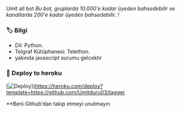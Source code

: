 Umit all bot
_Bu bot, gruplarda 10.000'e kadar üyeden bahsedebilir ve kanallarda 200'e kadar üyeden bahsedebilir. !_

### 🏷 Bilgi
- Dil: Python.
- Telgraf Kütüphanesi: Telethon.
- yakında javascript surumu gelcektir

### 🚀 Deploy to heroku
[![Deploy](https://www.herokucdn.com/deploy/button.svg)](https://heroku.com/deploy?template=https://github.com/Umitduru03/tagger

**Beni Github'dan takip etmeyi unutmayın

